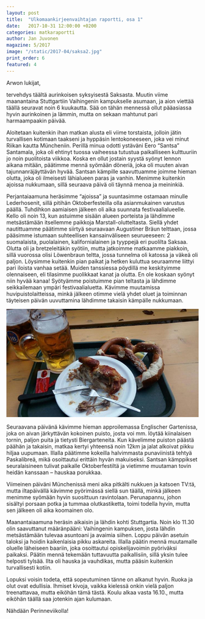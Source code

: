 ```yaml
---
layout: post
title:  "Ulkomaankirjeenvaihtajan raportti, osa 1"
date:   2017-10-31 12:00:00 +0200
categories: matkaraportti
author: Jan Juvonen
magazine: 5/2017
image: "/static/2017-04/saksa2.jpg"
print_order: 6
featured: 4
---
```


Arwon lukijat,

tervehdys täältä aurinkoisen syksyisestä Saksasta. Muutin viime maanantaina Stuttgartiin Vaihingenin kampukselle asumaan, ja aion viettää täällä seuravat noin 6 kuukautta. Sää on tähän mennessä ollut pääasiassa hyvin aurinkoinen ja lämmin, mutta on sekaan mahtunut pari harmaampaakin päivää.

Aloitetaan kuitenkin ihan matkan alusta eli viime torstaista, jolloin jätin turvallisen kotimaan taakseni ja hyppäsin lentokoneeseen, joka vei minut Riikan kautta Müncheniin. Perillä minua odotti ystäväni Eero “Santsa” Santamala, joka oli ehtinyt tuossa vaiheessa tutustua paikalliseen kulttuuriin jo noin puolitoista viikkoa. Koska en ollut jostain syystä syönyt lennon aikana mitään, päätimme mennä syömään döneriä, joka oli muuten aivan tajunnanräjäyttävän hyvää. Santsan kämpille saavuttuamme joimme hieman olutta, joka oli ilmeisesti lähialueen paras ja vanhin. Menimme kuitenkin ajoissa nukkumaan, sillä seuraava päivä oli täynnä menoa ja meininkiä.

Perjantaiaamuna heräsimme “ajoissa” ja suuntasimme ostamaan minulle Lederhosenit, sillä pitihän Oktoberfesteilla olla asianmukainen varustus päällä. Tuhdihkon aamiaisen jälkeen oli aika suunnata festivaalialueelle. Kello oli noin 13, kun astuimme sisään alueen porteista ja lähdimme metsästämään itsellemme paikkoja Marstall-olutteltasta. Siellä yhdet nautittuamme päätimme siirtyä seuraavaan Augustiner Bräun telttaan, jossa pääsimme istumaan suhteellisen kansainväliseen seurueeseen: 2 suomalaista, puolalainen, kalifornialainen ja tyyppejä eri puolilta Saksaa. Olutta oli ja bretzeleitäkin syötiin, mutta jatkoimme matkaamme piakkoin, sillä vuorossa olisi Löwenbraun teltta, jossa tunnelma oli katossa ja väkeä oli paljon. Löysimme kuitenkin pian paikat ja hetken kuluttua seuraamme liittyi pari iloista vanhaa setää. Muiden tanssiessa pöydillä me keskityimme olennaiseen, eli tilasimme puolikkaat kanat ja olutta. En ole koskaan syönyt niin hyvää kanaa! Syötyämme poistuimme pian teltasta ja lähdimme seikkailemaan ympäri festivaalialuetta. Kävimme muutamissa huvipuistolaitteissa, minkä jälkeen otimme vielä yhdet oluet ja toiminnan täyteisen päivän uuvuttamina lähdimme takaisin kämpälle nukkumaan.

<img src="/static/2017-04/saksa1.jpg">

Seuraavana päivänä kävimme hieman approilemassa Englischer Gartenissa, joka on aivan järkyttävän kokoinen puisto, josta voi mm. löytää kiinalaisen tornin, paljon puita ja tietysti Biergarteneita. Kun kävelimme puiston päästä päähän ja takaisin, matkaa kertyi yhteensä noin 12km ja jalat alkoivat pikku hiljaa uupumaan. Illalla päätimme kokeilla halvimmasta punaviinistä tehtyä Paskalibreä, mikä osoittautui erittäin hyvän makuiseksi. Santsan kämppikset seuralaisineen tulivat paikalle Oktoberfestiltä ja vietimme muutaman tovin heidän kanssaan – hauskaa porukkaa.

Viimeinen päiväni Münchenissä meni aika pitkälti nukkuen ja katsoen TV:tä, mutta iltapäivällä kävimme pyörimässä siellä sun täällä, minkä jälkeen menimme syömään hyvin suosittuun ravintolaan. Perunapannu, johon sisältyi porsaan potka ja tummaa olutkastiketta, toimi todella hyvin, mutta sen jälkeen oli aika koomainen olo.

Maanantaiaamuna heräsin aikaisin ja lähdin kohti Stuttgartia. Noin klo 11.30 olin saavuttanut määränpääni: Vaihingenin kampuksen, josta lähdin metsästämään tulevaa asuntoani ja avaimia siihen. Loppu päivän asetuin taloksi ja hoidin kaikenlaisia pikku askareita. Illalla päätin mennä muutamalle oluelle läheiseen baariin, joka osoittautui opiskelijavoimin pyöriväksi paikaksi. Päätin mennä tekemään tuttavuutta paikallisiin, sillä yksin tulee helposti tylsää. Ilta oli hauska ja vauhdikas, mutta pääsin kuitenkin turvallisesti kotiin.

Lopuksi voisin todeta, että sopeutuminen tänne on alkanut hyvin. Ruoka ja olut ovat edullisia. Ihmiset kivoja, vaikka kielessä onkin vielä paljon treenattavaa, mutta eiköhän tämä tästä. Koulu alkaa vasta 16.10., mutta eiköhän täällä saa jotenkin ajan kulumaan.


Nähdään Perinneviikolla!
